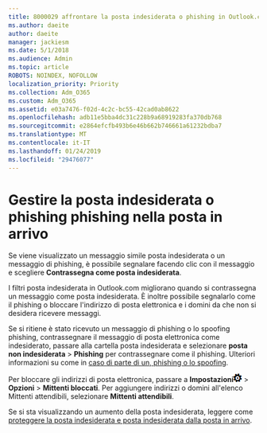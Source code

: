 ```yaml
---
title: 8000029 affrontare la posta indesiderata o phishing in Outlook.com
ms.author: daeite
author: daeite
manager: jackiesm
ms.date: 5/1/2018
ms.audience: Admin
ms.topic: article
ROBOTS: NOINDEX, NOFOLLOW
localization_priority: Priority
ms.collection: Adm_O365
ms.custom: Adm_O365
ms.assetid: e03a7476-f02d-4c2c-bc55-42cad0ab8622
ms.openlocfilehash: adb11e5bba4dc31c228b9a68919283fa370db768
ms.sourcegitcommit: e2864efcfb493b6e46b662b746661a61232bdba7
ms.translationtype: MT
ms.contentlocale: it-IT
ms.lasthandoff: 01/24/2019
ms.locfileid: "29476077"
---
```

# <a name="deal-with-spam-or-phishing-scams-in-your-inbox"></a>Gestire la posta indesiderata o phishing phishing nella posta in arrivo

Se viene visualizzato un messaggio simile posta indesiderata o un messaggio di phishing, è possibile segnalare facendo clic con il messaggio e scegliere **Contrassegna come posta indesiderata**. 
  
I filtri posta indesiderata in Outlook.com migliorano quando si contrassegna un messaggio come posta indesiderata. È inoltre possibile segnalarlo come il phishing o bloccare l'indirizzo di posta elettronica e i domini da che non si desidera ricevere messaggi.
  
Se si ritiene è stato ricevuto un messaggio di phishing o lo spoofing phishing, contrassegnare il messaggio di posta elettronica come indesiderato, passare alla cartella posta indesiderata e selezionare **posta non indesiderata** \> **Phishing** per contrassegnare come il phishing. Ulteriori informazioni su come in [caso di parte di un, phishing o lo spoofing](https://go.microsoft.com/fwlink/p/?linkid=873139).
  
Per bloccare gli indirizzi di posta elettronica, passare a **Impostazioni**![impostazioni](media/f4b2e798-fff1-4a14-931f-5677a4543b58.png) \> **Opzioni** \> **Mittenti bloccati**. Per aggiungere indirizzi o domini all'elenco Mittenti attendibili, selezionare **Mittenti attendibili**. 
  
Se si sta visualizzando un aumento della posta indesiderata, leggere come [proteggere la posta indesiderata e posta indesiderata dalla posta in arrivo](https://go.microsoft.com/fwlink/p/?linkid=873140).
  

